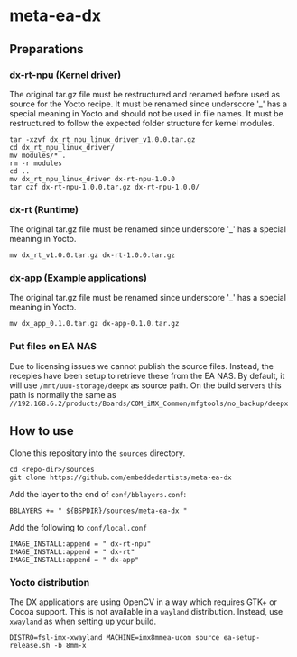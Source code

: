 # meta-ea-dx

## Preparations

### dx-rt-npu (Kernel driver)

The original tar.gz file must be restructured and renamed before used 
as source for the Yocto recipe. It must be renamed since underscore '_'
has a special meaning in Yocto and should not be used in file names.
It must be restructured to follow the expected folder structure
for kernel modules.

```
tar -xzvf dx_rt_npu_linux_driver_v1.0.0.tar.gz
cd dx_rt_npu_linux_driver/
mv modules/* .
rm -r modules
cd ..
mv dx_rt_npu_linux_driver dx-rt-npu-1.0.0
tar czf dx-rt-npu-1.0.0.tar.gz dx-rt-npu-1.0.0/
```

### dx-rt (Runtime)

The original tar.gz file must be renamed since underscore '_'
has a special meaning in Yocto.

```
mv dx_rt_v1.0.0.tar.gz dx-rt-1.0.0.tar.gz
```

### dx-app (Example applications)

The original tar.gz file must be renamed since underscore '_'
has a special meaning in Yocto.

```
mv dx_app_0.1.0.tar.gz dx-app-0.1.0.tar.gz
```

### Put files on EA NAS

Due to licensing issues we cannot publish the source files. Instead,
the recepies have been setup to retrieve these from the EA NAS.
By default, it will use ```/mnt/uuu-storage/deepx``` as source path.
On the build servers this path is normally the same as 
```//192.168.6.2/products/Boards/COM_iMX_Common/mfgtools/no_backup/deepx```

## How to use

Clone this repository into the `sources` directory.

```
cd <repo-dir>/sources
git clone https://github.com/embeddedartists/meta-ea-dx
```

Add the layer to the end of `conf/bblayers.conf`:

`BBLAYERS += " ${BSPDIR}/sources/meta-ea-dx "`

Add the following to `conf/local.conf`

```
IMAGE_INSTALL:append = " dx-rt-npu"
IMAGE_INSTALL:append = " dx-rt"
IMAGE_INSTALL:append = " dx-app"
```

### Yocto distribution

The DX applications are using OpenCV in a way which requires GTK+ or 
Cocoa support. This is not available in a `wayland` distribution.
Instead, use `xwayland` as when setting up your build.

```
DISTRO=fsl-imx-xwayland MACHINE=imx8mmea-ucom source ea-setup-release.sh -b 8mm-x
```








